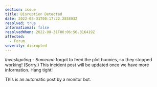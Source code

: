 ```yaml
---
section: issue
title: Disruption Detected
date: 2022-08-31T00:17:22.285803Z
resolved: true
informational: false
resolvedWhen: 2022-08-31T00:06:56.316419Z
affected:
  - Forum
severity: disrupted
---
```

*Investigating* - _Someone_ forgot to feed the plot bunnies, so they stopped working! (Sorry.) This incident post will be updated once we have more information. Hang tight!

This is an automatic post by a monitor bot.
        